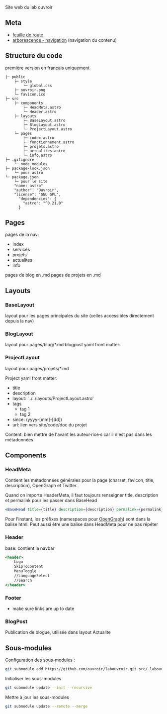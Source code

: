 Site web du lab ouvroir

## Meta

- [feuille de route](https://github.com/ouvroir/site-lab/milestones?direction=asc&sort=due_date&state=open)
- [arborescence - navigation](https://github.com/ouvroir/labouvroir/blob/main/web/arborescence.md) (navigation du contenu)

## Structure du code

première version en français uniquement

```
├─ public
	├─ style
		└─ global.css 
	├─ ouvroir.png
	└─ favicon.ico 
├─ src
	├─ components
		├─ HeadMeta.astro 
		└─ Header.astro
	├─ layouts
		├─ BaseLayout.astro 
		├─ BlogLayout.astro
		└─ ProjectLayout.astro
	└─ pages
		├─ index.astro
		├─ fonctionnement.astro
		├─ projets.astro 
		├─ actualites.astro 
		└─ info.astro 
├─ .gitignore
	└─ node_modules
├─ package-lock.json
	└─ pour astro
└─ package.json
	└─ pour le site
	"name: astro"
	"author": "Ouvroir",
  	"license": "GNU GPL",
      "dependencies": {
        "astro": "^0.21.0"
      }
```

## Pages
pages de la nav: 
- index
- services
- projets
- actualites
- info

pages de blog en .md
pages de projets en .md

## Layouts

### BaseLayout

layout pour les pages principales du site (celles accessibles directement depuis la nav)

### BlogLayout

layout pour pages/blog/*.md 
blogpost yaml front matter: 


### ProjectLayout
layout pour pages/projets/*.md 

Project yaml front matter:
- title
- description
- layout: '../../layouts/ProjectLayout.astro'
- tags
	- tag 1
	- tag 2
- since: (yyyy-[mm]-[dd])
- url: lien vers site/code/doc du projet

Content: 
bien mettre de l'avant les auteur·rice·s car il n'est pas dans les métadonnées



## Components

### HeadMeta

Contient les métadonnées générales pour la page (charset, favicon, title, description), OpenGraph et Twitter.

Quand on importe HeaderMeta, il faut toujours renseigner title, description et permalink pour les passer dans BaseHead

```jsx
<BaseHead title={title} description={description} permalink={permalink} />
```

Pour l'instant, les préfixes (namespaces pour [OpenGraph](https://ogp.me/)) sont dans la balise html. Peut aussi être une balise <head> dans HeadMeta pour ne pas répéter


### Header

base: contient la navbar


```jsx
<header>
    Logo
    SkipToContent
    MenuToggle
    //LanguageSelect
    //Search
</header>
```

### Footer
- make sure links are up to date


### BlogPost

Publication de blogue, utilisée dans layout Actualite

## Sous-modules

Configuration des sous-modules :
```bash
git submodule add https://github.com/ouvroir/labouvroir.git src/_labouvroir
```

Initialiser les sous-modules
```bash
git submodule update --init --recursive
```

Mettre à jour les sous-modules
```bash
git submodule update --remote --merge
```